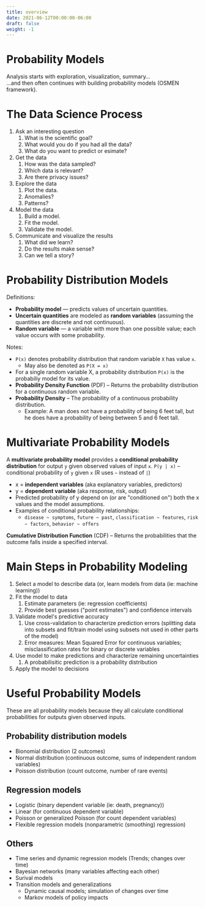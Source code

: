 ```yaml
---
title: overview
date: 2021-06-12T00:00:00-06:00
draft: false
weight: -1
---
```


# Probability Models
Analysis starts with exploration, visualization, summary…  
…and then often continues with building probability models (OSMEN framework).

# The Data Science Process
1. Ask an interesting question
   1. What is the scientific goal?
   2. What would you do if you had all the data?
   3. What do you want to predict or esimate?
2. Get the data
   1. How was the data sampled?
   2. Which data is relevant?
   3. Are there privacy issues?
1. Explore the data
   1. Plot the data.
   2. Anomalies?
   3. Patterns?
1. Model the data
   1. Build a model.
   2. Fit the model.
   3. Validate the model.
1. Communicate and visualize the results
   1. What did we learn?
   2. Do the results make sense?
   3. Can we tell a story?

# Probability Distribution Models
Definitions:
- **Probability model** — predicts values of uncertain quantities.
- **Uncertain quantities** are modeled as **random variables** (assuming the quantities are discrete and not continuous).
- **Random variable** — a variable with more than one possible value; each value occurs with some probability.

Notes:
- `P(x)` denotes probability distribution that random variable `X` has value `x`.
  - May also be denoted as `P(X = x)`
- For a single random variable X, a probability distribution `P(x)` is the probabiliy model for its value. 
- **Probability Density Function** (PDF) – Returns the probability distribution for a continuous random variable.
- **Probability Density** – The probability of a continuous probability distribution.
  - Example: A man does not have a probability of being 6 feet tall, but he does have a probability of being between 5 and 6 feet tall.

# Multivariate Probability Models
A **multivariate probability model** provides a **conditional probability distribution** for output `y` given observed values of input `x`.
`P(y | x)` – conditional probability of `y` given `x` (R uses `~` instead of `|`)
- x = **independent variables** (aka explanatory variables, predictors)
- y = **dependent variable** (aka response, risk, output)
- Predicted probability of y depend on (or are "conditioned on") both the x values and the model assumptions.
- Examples of conditional probability relationships: 
    - `disease ~ symptoms`, `future ~ past`, `classification ~ features`, `risk ~ factors`, `behavior ~ offers`

**Cumulative Distribution Function** (CDF) – Returns the probabilities that the outcome falls inside a specified interval.

# Main Steps in Probability Modeling
1. Select a model to describe data (or, learn models from data (ie: machine learning))
2. Fit the model to data
   1. Estimate parameters (ie: regression coefficients)
   1. Provide best guesses ("point estimates") and confidence intervals
3. Validate model's predictive accuracy
   1. Use cross-validation to characterize prediction errors (splitting data into subsets and fit/train model using subsets not used in other parts of the model)
   2. Error measures: Mean Squared Error for continuous variables; misclassification rates for binary or discrete variables
4. Use model to make predictions and characterize remaining uncertainties 
   1. A probabilisitic prediction is a probability distribution
5. Apply the model to decisions

# Useful Probability Models
These are all probability models because they all calculate conditional probabilities for outputs given observed inputs.

## Probability distribution models
- Bionomial distribution (2 outcomes)
- Normal distribution (continuous outcome, sums of independent random variables)
- Poisson distribution (count outcome, number of rare events)

## Regression models
- Logistic (binary dependent variable (ie: death, pregnancy))
- Linear (for continuous dependent variable)
- Poisson or generalized Poisson (for count dependent variables)
- Flexible regression models (nonparametric (smoothing) regression)

## Others
- Time series and dynamic regression models (Trends; changes over time)
- Bayesian networks (many variables affecting each other)
- Surival models
- Transition models and generalizations
    - Dynamic causal models; simulation of changes over time
    - Markov models of policy impacts
